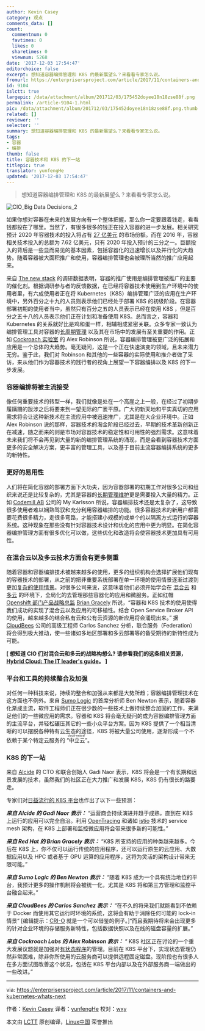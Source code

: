 ```yaml
---
author: Kevin Casey
category: 观点
comments_data: []
count:
  commentnum: 0
  favtimes: 0
  likes: 0
  sharetimes: 0
  viewnum: 5268
date: '2017-12-03 17:54:47'
editorchoice: false
excerpt: 想知道容器编排管理和 K8S 的最新展望么？来看看专家怎么说。
fromurl: https://enterprisersproject.com/article/2017/11/containers-and-kubernetes-whats-next
id: 9104
islctt: true
largepic: /data/attachment/album/201712/03/175452doyee18n18zse88f.png
permalink: /article-9104-1.html
pic: /data/attachment/album/201712/03/175452doyee18n18zse88f.png.thumb.jpg
related: []
reviewer: ''
selector: ''
summary: 想知道容器编排管理和 K8S 的最新展望么？来看看专家怎么说。
tags:
- 容器
- 编排
thumb: false
title: 容器技术和 K8S 的下一站
titlepic: true
translator: yunfengHe
updated: '2017-12-03 17:54:47'
---
```



> 
> 想知道容器编排管理和 K8S 的最新展望么？来看看专家怎么说。
> 
> 
> 


![CIO_Big Data Decisions_2](/data/attachment/album/201712/03/175452doyee18n18zse88f.png "CIO_Big Data Decisions_2")


如果你想对容器在未来的发展方向有一个整体把握，那么你一定要跟着钱走，看看钱都投在了哪里。当然了，有很多很多的钱正在投入容器的进一步发展。相关研究预计 2020 年容器技术的投入将占有 [27 亿美元](https://451research.com/images/Marketing/press_releases/Application-container-market-will-reach-2-7bn-in-2020_final_graphic.pdf) 的市场份额。而在 2016 年，容器相关技术投入的总额为 7.62 亿美元，只有 2020 年投入预计的三分之一。巨额投入的背后是一些显而易见的基本因素，包括容器化的迅速增长以及并行化的大趋势。随着容器被大面积推广和使用，容器编排管理也会被理所当然的推广应用起来。


来自 [The new stack](https://thenewstack.io/) 的调研数据表明，容器的推广使用是编排管理被推广的主要的催化剂。根据调研参与者的反馈数据，在已经将容器技术使用到生产环境中的使用者里，有六成使用者正在将 Kubernetes（K8S）编排管理广泛的应用在生产环境中，另外百分之十九的人员则表示他们已经处于部署 K8S 的初级阶段。在容器部署初期的使用者当中，虽然只有百分之五的人员表示已经在使用 K8S ，但是百分之五十八的人员表示他们正在计划和准备使用 K8S。总而言之，容器和 Kubernetes 的关系就好比是鸡和蛋一样，相辅相成紧密关联。众多专家一致认为编排管理工具对容器的[长周期管理](https://enterprisersproject.com/article/2017/10/microservices-and-containers-6-management-tips-long-haul) 以及其在市场中的发展有至关重要的作用。正如 [Cockroach 实验室](https://www.cockroachlabs.com/) 的 Alex Robinson 所说，容器编排管理被更广泛的拓展和应用是一个总体的大趋势。毫无疑问，这是一个正在快速演变的领域，且未来潜力无穷。鉴于此，我们对 Robinson 和其他的一些容器的实际使用和推介者做了采访，来从他们作为容器技术的践行者的视角上展望一下容器编排以及 K8S 的下一步发展。


### 容器编排将被主流接受


像任何重要技术的转型一样，我们就像是处在一个高崖之上一般，在经过了初期步履蹒跚的跋涉之后将要来到一望无际的广袤平原。广大的新天地和平实真切的应用需求将会让这种新技术在主流应用中被迅速推广，尤其是在大企业环境中。正如 Alex Robinson 说的那样，容器技术的淘金阶段已经过去，早期的技术革新创新正在减速，随之而来的则是市场对容器技术的稳定性和可用性的强烈需求。这意味着未来我们将不会再见到大量的新的编排管理系统的涌现，而是会看到容器技术方面更多的安全解决方案，更丰富的管理工具，以及基于目前主流容器编排系统的更多的新特性。


### 更好的易用性


人们将在简化容器的部署方面下大功夫，因为容器部署的初期工作对很多公司和组织来说还是比较复杂的，尤其是容器的[长期管理维护](https://enterprisersproject.com/article/2017/10/microservices-and-containers-6-management-tips-long-haul)更是需要投入大量的精力。正如 [Codemill AB](https://codemill.se/) 公司的 My Karlsson 所说，容器编排技术还是太复杂了，这导致很多使用者难以娴熟驾驭和充分利用容器编排的功能。很多容器技术的新用户都需要花费很多精力，走很多弯路，才能搭建小规模的或单个的以隔离方式运行的容器系统。这种现象在那些没有针对容器技术设计和优化的应用中更为明显。在简化容器编排管理方面有很多优化可以做，这些优化和改造将会使容器技术更加具有可用性。


### 在混合云以及多云技术方面会有更多侧重


随着容器和容器编排技术被越来越多的使用，更多的组织机构会选择扩展他们现有的容器技术的部署，从之前的把非重要系统部署在单一环境的使用情景逐渐过渡到更加[复杂的使用情景](https://www.redhat.com/en/challenges/integration?intcmp=701f2000000tjyaAAA)。对很多公司来说，这意味着他们必须开始学会在 [混合云](https://enterprisersproject.com/hybrid-cloud) 和 [多云](https://enterprisersproject.com/article/2017/7/multi-cloud-vs-hybrid-cloud-whats-difference) 的环境下，全局化的去管理那些容器化的应用和微服务。正如红帽 [Openshift 部门产品战略总监](https://www.redhat.com/en) [Brian Gracely](https://enterprisersproject.com/user/brian-gracely) 所说，“容器和 K8S 技术的使用使得我们成功的实现了混合云以及应用的可移植性。结合 Open Service Broker API 的使用，越来越多的结合私有云和公有云资源的新应用将会涌现出来。” 据 [CloudBees](https://www.cloudbees.com/) 公司的高级工程师 Carlos Sanchez 分析，联合服务（Federation）将会得到极大推动，使一些诸如多地区部署和多云部署等的备受期待的新特性成为可能。


**[ 想知道 CIO 们对混合云和多云的战略构想么? 请参看我们的这条相关资源， [Hybrid Cloud: The IT leader's guide](https://enterprisersproject.com/hybrid-cloud?sc_cid=70160000000h0aXAAQ)。 ]**


### 平台和工具的持续整合及加强


对任何一种科技来说，持续的整合和加强从来都是大势所趋；容器编排管理技术在这方面也不例外。来自 [Sumo Logic](https://www.sumologic.com/) 的首席分析师 Ben Newton 表示，随着容器化渐成主流，软件工程师们正在很少数的一些技术上做持续整合加固的工作，来满足他们的一些微应用的需求。容器和 K8S 将会毫无疑问的成为容器编排管理方面的主流平台，并轻松碾压其它的一些小众平台方案。因为 K8S 提供了一个相当清晰的可以摆脱各种特有云生态的途径，K8S 将被大量公司使用，逐渐形成一个不依赖于某个特定云服务的<ruby> “中立云” <rt>  cloud-neutral </rt></ruby>。


### K8S 的下一站


来自 [Alcide](http://alcide.io/) 的 CTO 和联合创始人 Gadi Naor 表示，K8S 将会是一个有长期和远景发展的技术，虽然我们的社区正在大力推广和发展 K8S，K8S 仍有很长的路要走。


专家们对[日益流行的 K8S 平台](https://enterprisersproject.com/article/2017/10/how-explain-kubernetes-plain-english)也作出了以下一些预测：


***来自 Alcide 的 Gadi Naor 表示：*** “运营商会持续演进并趋于成熟，直到在 K8S 上运行的应用可以完全自治。利用 [OpenTracing](http://opentracing.io/) 和诸如 [istio](https://istio.io/) 技术的 service mesh 架构，在 K8S 上部署和监控微应用将会带来很多新的可能性。”


***来自 Red Hat 的 Brian Gracely 表示：*** “K8S 所支持的应用的种类越来越多。今后在 K8S 上，你不仅可以运行传统的应用程序，还可以运行原生的云应用、大数据应用以及 HPC 或者基于 GPU 运算的应用程序，这将为灵活的架构设计带来无限可能。”


***来自 Sumo Logic 的 Ben Newton 表示：*** “随着 K8S 成为一个具有统治地位的平台，我预计更多的操作机制将会被统一化，尤其是 K8S 将和第三方管理和监控平台融合起来。”


***来自 CloudBees 的 Carlos Sanchez 表示：*** “在不久的将来我们就能看到不依赖于 Docker 而使用其它运行时环境的系统，这将会有助于消除任何可能的 lock-in 情景“ [编辑提示：[CRI-O](http://cri-o.io/) 就是一个可以借鉴的例子。]“而且我期待将来会出现更多的针对企业环境的存储服务新特性，包括数据快照以及在线的磁盘容量的扩展。”


***来自 Cockroach Labs 的 Alex Robinson 表示：*** “ K8S 社区正在讨论的一个重大发展议题就是加强对[有状态程序](https://opensource.com/article/17/2/stateful-applications)的管理。目前在 K8S 平台下，实现状态管理仍然非常困难，除非你所使用的云服务商可以提供远程固定磁盘。现阶段也有很多人在多方面试图改善这个状况，包括在 K8S 平台内部以及在外部服务商一端做出的一些改进。”




---


via: <https://enterprisersproject.com/article/2017/11/containers-and-kubernetes-whats-next>


作者：[Kevin Casey](https://enterprisersproject.com/user/kevin-casey) 译者：[yunfengHe](https://github.com/yunfengHe) 校对：[wxy](https://github.com/wxy)


本文由 [LCTT](https://github.com/LCTT/TranslateProject) 原创编译，[Linux中国](https://linux.cn/) 荣誉推出